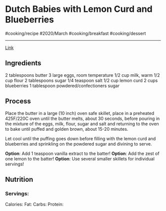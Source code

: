 # Dutch Babies with Lemon Curd and Blueberries
#cooking/recipe #2020/March #cooking/breakfast #cooking/dessert
- - - -
[Link](https://www.closetcooking.com/dutch-babies-with-lemon-curd-and/)

## Ingredients
2 tablespoons butter
3 large eggs, room temperature
1/2 cup milk, warm
1/2 cup flour
2 tablespoons sugar
1/4 teaspoon salt
1/2 cup lemon curd
2 cups blueberries
1 tablespoon powdered/confectioners sugar

## Process
Place the butter in a large (10 inch) oven safe skillet, place in a preheated 425F/220C oven until the butter melts, about 30 seconds, before pouring in the mixture of the eggs, milk, flour, sugar and salt and returning to the oven to bake until puffed and golden brown, about 15-20 minutes.

Let cool until the puffing goes down before filling with the lemon curd and blueberries and sprinkling on the powdered sugar and divining to serve.

**Option**: Add 1 teaspoon vanilla extract to the batter!
**Option**: Add the zest of one lemon to the batter!
**Option**: Use several smaller skillets for individual servings!

## Nutrition
### Servings:
Calories: 
Fat: 
Carbs: 
Protein: 